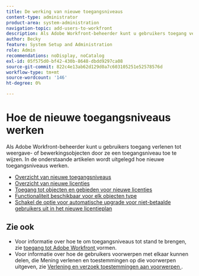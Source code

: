 ```yaml
---
title: De werking van nieuwe toegangsniveaus
content-type: administrator
product-area: system-administration
navigation-topic: add-users-to-workfront
description: Als Adobe Workfront-beheerder kunt u gebruikers toegang verlenen tot weergave- of bewerkingsobjecten door ze een toegangsniveau toe te wijzen. In de onderstaande artikelen wordt uitgelegd hoe nieuwe toegangsniveaus werken.
author: Becky
feature: System Setup and Administration
role: Admin
recommendations: noDisplay, noCatalog
exl-id: 05f575d0-bf42-430b-8648-dbdd9297ca08
source-git-commit: 822c4e13ab62d129d0a7c603105251e52578576d
workflow-type: tm+mt
source-wordcount: '146'
ht-degree: 0%

---
```


# Hoe de nieuwe toegangsniveaus werken

Als Adobe Workfront-beheerder kunt u gebruikers toegang verlenen tot weergave- of bewerkingsobjecten door ze een toegangsniveau toe te wijzen. In de onderstaande artikelen wordt uitgelegd hoe nieuwe toegangsniveaus werken.

* [Overzicht van nieuwe toegangsniveaus](/help/quicksilver/administration-and-setup/add-users/how-access-levels-work/access-level-overview.md)
* [Overzicht van nieuwe licenties](/help/quicksilver/administration-and-setup/add-users/how-access-levels-work/licenses-overview.md)
* [Toegang tot objecten en gebieden voor nieuwe licenties](/help/quicksilver/administration-and-setup/add-users/how-access-levels-work/access-to-objects-areas-license-types.md)
* [ Functionaliteit beschikbaar voor elk objecten type ](/help/quicksilver/administration-and-setup/add-users/how-access-levels-work/functionality-available-for-objects.md)
* [Schakel de optie voor automatische upgrade voor niet-betaalde gebruikers uit in het nieuwe licentieplan](/help/quicksilver/administration-and-setup/add-users/how-access-levels-work/disable-auto-upgrade.md)

## Zie ook

* Voor informatie over hoe te om toegangsniveaus tot stand te brengen, zie [ toegang tot Adobe Workfront ](../../../administration-and-setup/add-users/configure-and-grant-access/configure-access.md) vormen.
* Voor informatie over hoe de gebruikers voorwerpen met elkaar kunnen delen, die Mening verlenen en toestemmingen op die voorwerpen uitgeven, zie [ Verlening en verzoek toestemmingen aan voorwerpen ](../../../workfront-basics/grant-and-request-access-to-objects/grant-and-request-access-to-objects.md).
